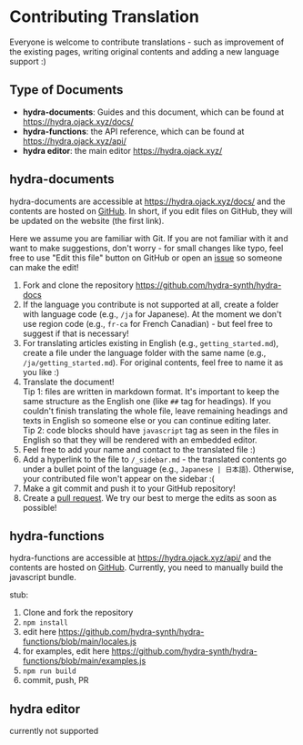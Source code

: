 # Contributing Translation

Everyone is welcome to contribute translations - such as improvement of the existing pages, writing original contents and adding a new language support :)

## Type of Documents

* **hydra-documents**: Guides and this document, which can be found at https://hydra.ojack.xyz/docs/
* **hydra-functions**: the API reference, which can be found at https://hydra.ojack.xyz/api/
* **hydra editor**: the main editor https://hydra.ojack.xyz/

## hydra-documents

hydra-documents are accessible at https://hydra.ojack.xyz/docs/ and the contents are hosted on [GitHub](https://github.com/hydra-synth/hydra-docs). In short, if you edit files on GitHub, they will be updated on the website (the first link).

Here we assume you are familiar with Git. If you are not familiar with it and want to make suggestions, don't worry - for small changes like typo, feel free to use "Edit this file" button on GitHub or open an [issue](https://github.com/hydra-synth/hydra-docs/issues) so someone can make the edit!

1. Fork and clone the repository https://github.com/hydra-synth/hydra-docs
1. If the language you contribute is not supported at all, create a folder with language code (e.g., `/ja` for Japanese). At the moment we don't use region code (e.g., `fr-ca` for French Canadian) - but feel free to suggest if that is necessary!
1. For translating articles existing in English (e.g., `getting_started.md`), create a file under the language folder with the same name (e.g., `/ja/getting_started.md`). For original contents, feel free to name it as you like :)
1. Translate the document!  
Tip 1: files are written in markdown format. It's important to keep the same structure as the English one (like `##` tag for headings). If you couldn't finish translating the whole file, leave remaining headings and texts in English so someone else or you can continue editing later.  
Tip 2: code blocks should have `javascript` tag as seen in the files in English so that they will be rendered with an embedded editor.
1. Feel free to add your name and contact to the translated file :)
1. Add a hyperlink to the file to `/_sidebar.md` - the translated contents go under a bullet point of the language (e.g., `Japanese | 日本語`). Otherwise, your contributed file won't appear on the sidebar :(
1. Make a git commit and push it to your GitHub repository!
1. Create a [pull request](https://github.com/hydra-synth/hydra-docs/pulls). We try our best to merge the edits as soon as possible!


## hydra-functions

hydra-functions are accessible at https://hydra.ojack.xyz/api/ and the contents are hosted on [GitHub](https://github.com/hydra-synth/hydra-functions). Currently, you need to manually build the javascript bundle.

stub:

1. Clone and fork the repository
1. `npm install`
1. edit here https://github.com/hydra-synth/hydra-functions/blob/main/locales.js
1. for examples, edit here https://github.com/hydra-synth/hydra-functions/blob/main/examples.js
1. `npm run build`
1. commit, push, PR


## hydra editor

currently not supported
